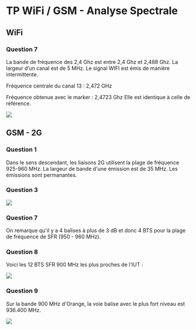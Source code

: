 # TP WiFi / GSM - Analyse Spectrale

## WiFi

### Question 7

La bande de fréquence des 2,4 Ghz est entre 2,4 Ghz et 2,488 Ghz. La largeur d’un canal est de 5 MHz. Le signal WIFI est émis de manière intermittente.

Fréquence centrale du canal 13 : 2,472 GHz

Fréquence obtenue avec le marker : 2,4723 Ghz
Elle est identique à celle de référence.

![](https://i.ibb.co/g7xd22R/SIGLENT-WIFI-CANAL-13.png)

## GSM - 2G

### Question 1

Dans le sens descendant, les liaisons 2G utilisent la plage de fréquence 925-960 MHz. La largeur de bande d'une émission est de 35 MHz. Les émissions sont permanantes.

### Question 3

![](https://i.ibb.co/wNGVJrX/SIGLENT-GSM-900-2-G.jpg)

### Question 7

On remarque qu'il y a 4 balises à plus de 3 dB et donc 4 BTS pour la plage de fréquence de SFR (950 - 960 MHz).

### Question 8

Voici les 12 BTS SFR 900 MHz les plus proches de l'IUT :

![](https://i.ibb.co/XSGJBwb/12-BTS-SFR-VELIZY.png)

### Question 9

Sur la bande 900 MHz d'Orange, la voie balise avec le plus fort niveau est 936.400 MHz.

![](https://i.ibb.co/jG2yrZG/SSA-201203232331.png)
